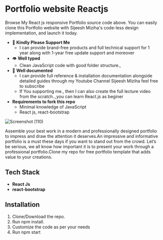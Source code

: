 
# Portfolio website Reactjs

Browse My React js responsive Portfolio source code above. You can easily clone this Portfolio website with Sijeesh Miziha's code-less design implementation, and launch it today.
- 🧪 **Kindly Please Support Me**
  - I can provide brand-free products and full technical support for 1 year along with 1-year free update support and moreover
- 👁 **Well typed**
  - Clean JavaScript code with good folder structure.,
- 📄 **Well documented**
  - I can provide full reference & installation documentation alongside detailed guides through my Youtube Channel Sijeesh Miziha feel free to subscribe 
  - If You supporting me., then I can also create the full lecture video from the scratch..,you can learn React.js as beginer 
- **Requirements to fork this repo**
   - Minimal knowledge of JavaScript
   - React js, react-bootstrap
   

![Screenshot (110)](https://github.com/TSPabhishek/portfolio/assets/91623079/353b45c2-20bb-4ba8-aecf-b03a2eaf1ea6)

  
Assemble your best work in a modern and professionally designed portfolio to impress and draw the attention it deserves.An impressive and informative portfolio is a must these days if you want to stand out from the crowd. Let’s be serious, we all know how important it is to present your work through a professional portfolio.Clone my repo for free portfolio template that adds value to your creations.
## Tech Stack

  - **React Js** 
  - **react-bootstrap**
  



  
## Installation

  1. Clone/Download the repo.
  2. Run npm install.
  3. Customize the code as per your needs
  4. Run npm start

